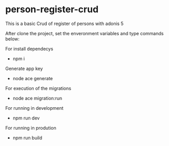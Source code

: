 # person-register-crud
This is a basic Crud of register of persons with adonis 5

After clone the project, set the enveronment variables and type commands below:

For install dependecys
 - npm i
 
Generate app key
 - node ace generate
 
For execution of the migrations
 - node ace migration:run

For running in development
 - npm run dev

For running in prodution
 - npm run build

